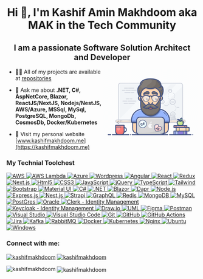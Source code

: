 <h1 align="center">Hi 👋, I'm Kashif Amin Makhdoom aka MAK in the Tech Community</h1>
<h2 align="center">I am a passionate Software Solution Architect and Developer</h2>

<img align="right" alt="Coding" width="250" src="https://github.com/kashifmakhdoom/kashifmakhdoom/blob/main/programmer.gif" />

- 👨‍💻 All of my projects are available at [repositories](https://github.com/kashifmakhdoom?tab=repositories)

- 💬 Ask me about **.NET, C#, AspNetCore, Blazor, ReactJS/NextJS, Nodejs/NestJS, AWS/Azure, MSSql, MySql, PostgreSQL, MongoDb, CosmosDb, Docker/Kubernetes**

- 📄 Visit my personal website [www.kashifmakhdoom.me](https://kashifmakhdoom.me)
  
<h3 align="left">My Technial Toolchest</h3>
<p align="left">
  <a href="https://aws.amazon.com" target="_blank" rel="noreferrer"> 
  		<img src="https://skillicons.dev/icons?i=aws" alt="AWS" width="40" height="40"/> 
  	</a>
   <a href="https://aws.amazon.com/lambda" target="_blank" rel="noreferrer"> 
  		<img src="https://cdn.simpleicons.org/awslambda" alt="AWS Lambda" width="40" height="40"/> 
  	</a>
  <a href="https://azure.microsoft.com/en-us" target="_blank" rel="noreferrer"> 
  		<img src="https://skillicons.dev/icons?i=azure" alt="Azure" width="40" height="40"/> 
  	</a>
  <a href="https://wordpress.com" target="_blank" rel="noreferrer"> 
  		<img src="https://skillicons.dev/icons?i=wordpress" alt="Wordpress" width="40" height="40"/> 
  	</a>
	<a href="https://angular.dev/overview" target="_blank" rel="noreferrer"> 
  		<img src="https://skillicons.dev/icons?i=angular" alt="Angular" width="40" height="40"/> 
  	</a>
	<a href="https://react.dev" target="_blank" rel="noreferrer"> 
  		<img src="https://skillicons.dev/icons?i=react" alt="React" width="40" height="40"/> 
  	</a>
	<a href="https://redux.js.org" target="_blank" rel="noreferrer"> 
  		<img src="https://skillicons.dev/icons?i=redux" alt="Redux" width="40" height="40"/> 
  	</a>
	<a href="https://nextjs.org" target="_blank" rel="noreferrer"> 
  		<img src="https://skillicons.dev/icons?i=nextjs" alt="Next.js" width="40" height="40"/> 
  	</a>
	<a href="https://html.com/html5" target="_blank" rel="noreferrer"> 
  		<img src="https://cdn.simpleicons.org/html5" alt="Html5" width="40" height="40"/> 
  	</a>
	<a href="https://developer.mozilla.org/en-US/docs/Web/CSS" target="_blank" rel="noreferrer"> 
  		<img src="https://cdn.simpleicons.org/css3" alt="CSS3" width="40" height="40"/> 
  	</a>
	<a href="https://developer.mozilla.org/en-US/docs/Web/JavaScript" target="_blank" rel="noreferrer"> 
  		<img src="https://skillicons.dev/icons?i=js" alt="JavaScript" width="40" height="40"/> 
  	</a>
	<a href="https://jquery.com" target="_blank" rel="noreferrer"> 
  		<img src="https://skillicons.dev/icons?i=jquery" alt="jQuery" width="40" height="40"/> 
  	</a>
		<a href="https://www.typescriptlang.org" target="_blank" rel="noreferrer"> 
  		<img src="https://skillicons.dev/icons?i=ts" alt="TypeScript" width="40" height="40"/> 
  	</a>
	<a href="https://tailwindcss.com" target="_blank" rel="noreferrer"> 
  		<img src="https://skillicons.dev/icons?i=tailwind" alt="Tailwind" width="40" height="40"/> 
  	</a>
	<a href="https://getbootstrap.com" target="_blank" rel="noreferrer"> 
  		<img src="https://skillicons.dev/icons?i=bootstrap" alt="Bootstrap" width="40" height="40"/> 
  	</a>
	<a href="https://mui.com/material-ui/getting-started" target="_blank" rel="noreferrer"> 
  		<img src="https://skillicons.dev/icons?i=materialui" alt="Material UI" width="40" height="40"/> 
  	</a>
	<a href="https://learn.microsoft.com/en-us/dotnet/csharp" target="_blank" rel="noreferrer"> 
  		<img src="https://skillicons.dev/icons?i=cs" alt="C#" width="40" height="40"/> 
  	</a>
	<a href="https://dotnet.microsoft.com/en-us" target="_blank" rel="noreferrer"> 
  		<img src="https://skillicons.dev/icons?i=dotnet" alt=".NET" width="40" height="40"/> 
  	</a>
	<a href="https://dotnet.microsoft.com/en-us/apps/aspnet/web-apps/blazor" target="_blank" rel="noreferrer"> 
  		<img src="https://cdn.simpleicons.org/blazor" alt="Blazor" width="40" height="40"/> 
  	</a>
	<a href="https://dapr.io" target="_blank" rel="noreferrer"> 
  		<img src="https://cdn.simpleicons.org/dapr" alt="Dapr" width="40" height="40"/> 
  	</a>
	<a href="https://nodejs.org/en" target="_blank" rel="noreferrer"> 
  		<img src="https://skillicons.dev/icons?i=nodejs" alt="Node.js" width="40" height="40"/> 
  	</a>
	<a href="https://expressjs.com" target="_blank" rel="noreferrer"> 
  		<img src="https://skillicons.dev/icons?i=express" alt="Express.js" width="40" height="40"/> 
  	</a>
	<a href="https://nestjs.com" target="_blank" rel="noreferrer"> 
  		<img src="https://skillicons.dev/icons?i=nestjs" alt="Nest.js" width="40" height="40"/> 
  	</a>
	<a href="https://strapi.io" target="_blank" rel="noreferrer"> 
  		<img src="https://cdn.simpleicons.org/strapi" alt="Strapi" width="40" height="40"/> 
  	</a>
	<a href="https://graphql.org" target="_blank" rel="noreferrer"> 
  		<img src="https://skillicons.dev/icons?i=graphql" alt="GraphQL" width="40" height="40"/> 
  	</a>
	<a href="https://redis.io" target="_blank" rel="noreferrer"> 
  		<img src="https://skillicons.dev/icons?i=redis" alt="Redis" width="40" height="40"/> 
  	</a>
	<a href="https://www.mongodb.com" target="_blank" rel="noreferrer"> 
  		<img src="https://skillicons.dev/icons?i=mongodb" alt="MongoDB" width="40" height="40"/> 
  	</a>
	<a href="https://www.mysql.com" target="_blank" rel="noreferrer"> 
  		<img src="https://skillicons.dev/icons?i=mysql" alt="MySQL" width="40" height="40"/> 
  	</a>
	<a href="https://www.postgresql.org" target="_blank" rel="noreferrer"> 
  		<img src="https://skillicons.dev/icons?i=postgres" alt="PostGres" width="40" height="40"/> 
  	</a>
	<a href="https://www.oracle.com" target="_blank" rel="noreferrer"> 
  		<img src="https://cdn.simpleicons.org/oracle" alt="Oracle" width="40" height="40"/> 
  	</a>
		<a href="https://clerk.com" target="_blank" rel="noreferrer"> 
  		<img src="https://cdn.simpleicons.org/clerk" alt="Clerk - Identity Management" width="40" height="40"/> 
  	</a>
	<a href="https://www.keycloak.org" target="_blank" rel="noreferrer"> 
  		<img src="https://cdn.simpleicons.org/keycloak" alt="Keycloak - Identity Management" width="40" height="40"/> 
  	</a>
	<a href="https://app.diagrams.net" target="_blank" rel="noreferrer"> 
  		<img src="https://cdn.simpleicons.org/diagrams.net" alt="Draw.io" width="40" height="40"/> 
  	</a>
	<a href="https://www.uml.org" target="_blank" rel="noreferrer"> 
  		<img src="https://cdn.simpleicons.org/uml" alt="UML" width="40" height="40"/> 
  	</a>
	<a href="https://www.figma.com" target="_blank" rel="noreferrer"> 
  		<img src="https://skillicons.dev/icons?i=figma" alt="Figma" width="40" height="40"/> 
  	</a>
	<a href="https://www.postman.com" target="_blank" rel="noreferrer"> 
  		<img src="https://skillicons.dev/icons?i=postman" alt="Postman" width="40" height="40"/> 
  	</a>
	<a href="https://visualstudio.microsoft.com" target="_blank" rel="noreferrer"> 
  		<img src="https://skillicons.dev/icons?i=visualstudio" alt="Visual Studio" width="40" height="40"/> 
  	</a>
	<a href="https://code.visualstudio.com" target="_blank" rel="noreferrer"> 
  		<img src="https://skillicons.dev/icons?i=vscode" alt="Visual Studio Code" width="40" height="40"/> 
  	</a>
	<a href="https://git-scm.com" target="_blank" rel="noreferrer"> 
  		<img src="https://skillicons.dev/icons?i=git" alt="Git" width="40" height="40"/> 
  	</a>
	<a href="https://github.com" target="_blank" rel="noreferrer"> 
  		<img src="https://skillicons.dev/icons?i=github" alt="GitHub" width="40" height="40"/> 
  	</a>
	<a href="https://docs.github.com/en/actions" target="_blank" rel="noreferrer"> 
  		<img src="https://cdn.simpleicons.org/githubactions" alt="GitHub Actions" width="40" height="40"/> 
  	</a>
		<a href="https://www.atlassian.com/software/jira" target="_blank" rel="noreferrer"> 
  		<img src="https://cdn.simpleicons.org/jira" alt="Jira" width="40" height="40"/> 
  	</a>
	<a href="https://kafka.apache.org" target="_blank" rel="noreferrer"> 
  		<img src="https://skillicons.dev/icons?i=kafka" alt="Kafka" width="40" height="40"/> 
  	</a>
	<a href="https://www.rabbitmq.com" target="_blank" rel="noreferrer"> 
  		<img src="https://skillicons.dev/icons?i=rabbitmq" alt="RabbitMQ" width="40" height="40"/> 
  	</a>
	<a href="https://www.docker.com" target="_blank" rel="noreferrer"> 
  		<img src="https://skillicons.dev/icons?i=docker" alt="Docker" width="40" height="40"/> 
  	</a>
	<a href="https://kubernetes.io" target="_blank" rel="noreferrer"> 
  		<img src="https://skillicons.dev/icons?i=kubernetes" alt="Kubernetes" width="40" height="40"/> 
  	</a>
	<a href="https://nginx.org/en" target="_blank" rel="noreferrer"> 
  		<img src="https://skillicons.dev/icons?i=nginx" alt="Nginx" width="40" height="40"/> 
  	</a>
	<a href="https://ubuntu.com" target="_blank" rel="noreferrer"> 
  		<img src="https://skillicons.dev/icons?i=ubuntu" alt="Ubuntu" width="40" height="40"/> 
  	</a>
	<a href="https://www.microsoft.com/en-us/windows-server" target="_blank" rel="noreferrer"> 
  		<img src="https://skillicons.dev/icons?i=windows" alt="Windows" width="40" height="40"/> 
  	</a>
</p>


<h3 align="left">Connect with me:</h3>
<p align="left">
<a href="https://linkedin.com/in/kashifmakhdoom" target="blank"><img align="center" src="https://skillicons.dev/icons?i=linkedin" alt="kashifmakhdoom" height="30" width="40" /></a>
<a href="mailto:kashifmakhdoom@gmail.com" target="blank"><img align="center" src="https://skillicons.dev/icons?i=gmail" alt="kashifmakhdoom" height="30" width="40" /></a>
</p>


<p><img align="left" src="https://github-readme-stats.vercel.app/api/top-langs?username=kashifmakhdoom&show_icons=true&locale=en&layout=compact" alt="kashifmakhdoom" /></p>

<p>&nbsp;<img align="center" src="https://github-readme-stats.vercel.app/api?username=kashifmakhdoom&show_icons=true&locale=en" alt="kashifmakhdoom" /></p>
